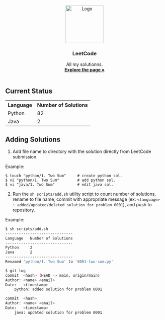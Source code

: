 <!--
**       .@@@@@@@*  ,@@@@@@@@     @@@     .@@@@@@@    @@@,    @@@% (@@@@@@@@
**       .@@    @@@ ,@@          @@#@@    .@@    @@@  @@@@   @@@@% (@@
**       .@@@@@@@/  ,@@@@@@@    @@@ #@@   .@@     @@  @@ @@ @@/@@% (@@@@@@@
**       .@@    @@% ,@@        @@@@@@@@@  .@@    @@@  @@  @@@@ @@% (@@
**       .@@    #@@ ,@@@@@@@@ @@@     @@@ .@@@@@@.    @@  .@@  @@% (@@@@@@@@
-->

<!-- PROJECT LOGO -->
<br />
<p align="center">
	<a href="https://github.com/Vaansh/leetcode">
	<img src="https://scontent.fyto3-1.fna.fbcdn.net/v/t39.30808-6/305317853_616467910000160_3824851731065368025_n.png?_nc_cat=100&ccb=1-7&_nc_sid=09cbfe&_nc_aid=0&_nc_ohc=0A9m31hDRnwAX_Q0ZUJ&_nc_ht=scontent.fyto3-1.fna&oh=00_AfBo1Nu6rypCrNCAhz8suqrxPV6X7Cgse5zwQIpNkFPowQ&oe=64EE885B" alt="Logo" height="120">
	</a>
<h3 align="center">LeetCode</h3>
<p align="center">
	All my solutionns.
	<br />
	<a href="https://github.com/Vaansh/leetcode"><strong>Explore the page »</strong></a>
	<br />
	<br />
</p>
</p>

<!-- TEAM MEMBERS -->

## Current Status

<!-- SOLUTIONS_START -->
    
<table style='width:100%; text-align:left;'>
<tr>
<th style='text-align:center;'>Language</th>
<th style='text-align:center;'>Number of Solutions</th>
</tr>
<tr>
<td>Python</td>
<td>      82</td>
</tr>
<tr>
<td>Java</td>
<td>       2</td>
</tr>
</table>
    
<!-- SOLUTIONS_END -->




## Adding Solutions

1. Add file name to directory with the solution directly from LeetCode submission.

Example:

```
$ touch "python/1. Two Sum"     # create python sol.
$ vi "python/1. Two Sum"        # add python sol.
$ vi "java/1. Two Sum"          # edit java sol.
```

2. Run the `sh scripts/add.sh` utility script to count number of solutions, rename to file name, commit with appropriate message (ex: `<language> : added/updated/deleted solution for problem 0001`), and push to repository.

Example:

```sh
$ sh scripts/add.sh
------------------------------
Language   Number of Solutions
------------------------------
Python     2
Java       2
------------------------------
Renamed 'python/1. Two Sum' to '0001-two-sum.py'

$ git log
commit  <hash> (HEAD -> main, origin/main)
Author: <name> <email>
Date:   <timestamp>
    python: added solution for problem 0001

commit  <hash>
Author: <name> <email>
Date:   <timestamp>
    java: updated solution for problem 0001
```
